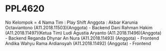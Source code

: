 # PPL4620

No Kelompok = 4
Nama Tim : Play Shift
Anggota : 
Akbar Karunia Octaviantono 			(A11.2018.11503)(Anggota)       - Backend
Dani Rahman Hakim				        (A11.2018.11497)(Ketua Tim)
Ludi Agustia Aryanto 				    (A11.2018.11496)(Anggota)       - Backend
Reganda Dhynar An  Nura			  	(A11.2018.11493) (Anggota)      - Frontend
Andika Wahyu Rama Ardiansyah    (A11.2018.11492) (Anggota)      - Frontend
